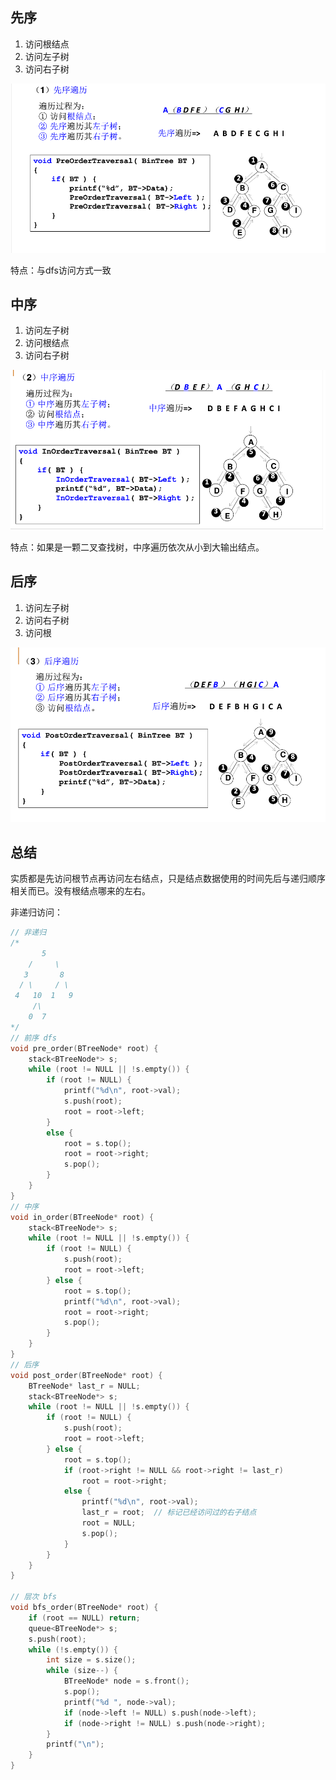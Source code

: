 ## 先序

1. 访问根结点
2. 访问左子树
3. 访问右子树

 ![img](../../../assets/797373-20151122165945218-785764344.png) 

特点：与dfs访问方式一致

 ## 中序

1. 访问左子树
2. 访问根结点
3. 访问右子树

![img](../../../assets/797373-20151122170949358-2020624570.png) 

特点：如果是一颗二叉查找树，中序遍历依次从小到大输出结点。

## 后序

1. 访问左子树
2. 访问右子树
3. 访问根

 ![img](../../../assets/797373-20151122172046733-2067460461.png) 

## 总结

实质都是先访问根节点再访问左右结点，只是结点数据使用的时间先后与递归顺序相关而已。没有根结点哪来的左右。



非递归访问：

```cpp
// 非递归
/*      
	   5
    /     \
   3       8
  / \     / \
 4   10  1   9
     /\
    0  7
*/
// 前序 dfs
void pre_order(BTreeNode* root) {
	stack<BTreeNode*> s;
	while (root != NULL || !s.empty()) {
		if (root != NULL) {
			printf("%d\n", root->val);
			s.push(root);
			root = root->left;
		}
		else {
			root = s.top();
			root = root->right;
			s.pop();
		}
	}
}
// 中序
void in_order(BTreeNode* root) {
	stack<BTreeNode*> s;
	while (root != NULL || !s.empty()) {
		if (root != NULL) {
			s.push(root);
			root = root->left;
		} else {
			root = s.top();
			printf("%d\n", root->val);
			root = root->right;
			s.pop();
		}
	}
}
// 后序
void post_order(BTreeNode* root) {
	BTreeNode* last_r = NULL;
	stack<BTreeNode*> s;
	while (root != NULL || !s.empty()) {
		if (root != NULL) {
			s.push(root);
			root = root->left;
		} else {
			root = s.top();
			if (root->right != NULL && root->right != last_r) 
				root = root->right;
			else {
				printf("%d\n", root->val);
				last_r = root;  // 标记已经访问过的右子结点
				root = NULL;
				s.pop();
			}
		}
	}
}

// 层次 bfs
void bfs_order(BTreeNode* root) {
	if (root == NULL) return;
	queue<BTreeNode*> s;
	s.push(root);
	while (!s.empty()) {
		int size = s.size();
		while (size--) {
			BTreeNode* node = s.front();
			s.pop();
			printf("%d ", node->val);
			if (node->left != NULL) s.push(node->left);
			if (node->right != NULL) s.push(node->right);
		}
		printf("\n");
	}
}
```

